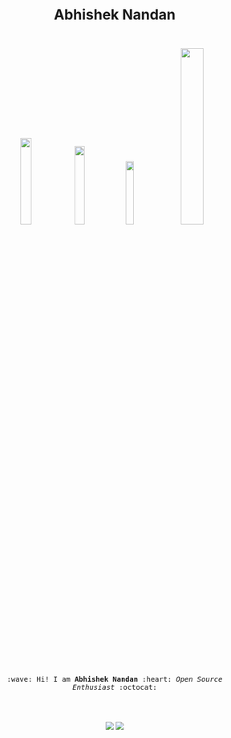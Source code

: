 <h1 align="center"> Abhishek Nandan </h1>
<a href="https://dev.to/nandanabhishek">
  <i class="fab fa-dev" title="nandanabhishek's DEV Profile"></i>
</a>

<br>

<p align="center">
  <a href="https://twitter.com/_abhisheknandan" target="_blank"><img src="https://img.shields.io/badge/-@_abhisheknandan-1ca0f1?style=flat&labelColor=1ca0f1&logo=twitter&logoColor=white&link=https://twitter.com/_abhisheknandan" width="21%"/></a>
  <a href="https://gitlab.com/nandanabhishek" target="_blank"><img src="https://img.shields.io/badge/-@nandanabhishek-292961?style=flat&labelColor=292961&logo=Gitlab&link=https://gitlab.com/nandanabhishek" width="20%"/></a>
  <a href="https://www.linkedin.com/in/nandanabhishek/" target="_blank"><img src="https://img.shields.io/badge/-nandanabhishek-blue?style=flat&logo=Linkedin&logoColor=white&link=https://www.linkedin.com/in/nandanabhishek/" width="18%"/></a>
  <a href="mailto:abhisheknandan00@gmail.com" target="_blank"><img src="https://img.shields.io/badge/-abhisheknandan00@gmail.com-c14438?style=flat&logo=Gmail&logoColor=white&link=mailto:abhisheknandan00@gmail.com" width="30%"/></a>
</p>

<br>
<p align="center">
  <br><br>
  <samp>
    :wave: Hi! I am <b>Abhishek Nandan </b> :heart: <em> Open Source Enthusiast</em> :octocat: <br><br>
  </samp>
</p>

<br>

<p align = "center">
  <img src = "https://github-readme-stats.vercel.app/api?username=nandanabhishek&show_icons=true&count_private=true&theme=radical&line_height=40">
  <img src ="https://github-readme-stats.vercel.app/api/top-langs/?username=nandanabhishek&count_private=true&theme=yeblu&hide_border=false&langs_count=10&hide=HTML,CSS,CMake,Makefile">
</p>

